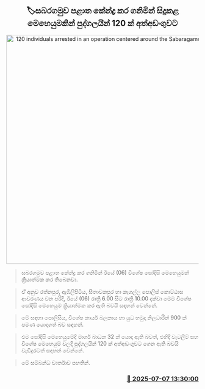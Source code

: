 <p align='center'><b><h2 align='center' title='120 individuals arrested in an operation centered around the Sabaragamuwa Province'>🏷සබරගමුව පළාත කේන්ද්‍ර කර ගනිමින් සිදුකළ මෙහෙයුමකින් පුද්ගලයින් 120 ක් අත්අඩංගුවට</h2></b></p>
<p align='center'><img src='https://helakuru.sgp1.cdn.digitaloceanspaces.com/esana/images/lib/srilanka-police[1].jpg' width='600' alt='120 individuals arrested in an operation centered around the Sabaragamuwa Province'></p>

> සබරගමුව පළාත කේන්ද්‍ර කර ගනිමින් ඊයේ (06) විශේෂ සෝදිසි මෙහෙයුමක් ක්‍රියාත්මක කර තිබෙනවා.

> ඒ් අනුව රත්නපුර, ඇඹිලිපිටිය, සීතාවකපුර හා කෑගල්ල පොලිස් කොට්ඨාස ආවරණය වන පරිදි, ඊයේ (06) රාත්‍රී 6.00 සිට රාත්‍රී 10.00 දක්වා මෙම විශේෂ සෝදිසි මෙහෙයුම ක්‍රියාත්මක කර ඇති බවයි සඳහන් වෙන්නේ.

> මේ සඳහා පොලිසිය, විශේෂ කාර්ය බලකාය හා යුධ හමුදා නිලධාරින් 900 ක් පමණ යොදාගත් බව සඳහන්.

> එම සෝදිසි මෙහෙයුමේදී මාර්ග බාධක 32 ක් යොදා ඇති බවත්, එහිදී වැටලීම් සහ විශේෂ මෙහෙයුම් වලදී පුද්ගලයින් 120 ක් අත්අඩංගුවට ගෙන ඇති බවයි වැඩිදුරටත් සඳහන් වෙන්නේ.

> මේ සම්බන්ධ වාර්තාව පහතින්.



<h3 align='right'><a href='https://www.helakuru.lk/esana/p/111646/'>📅 2025-07-07 13:30:00</a></h3>

